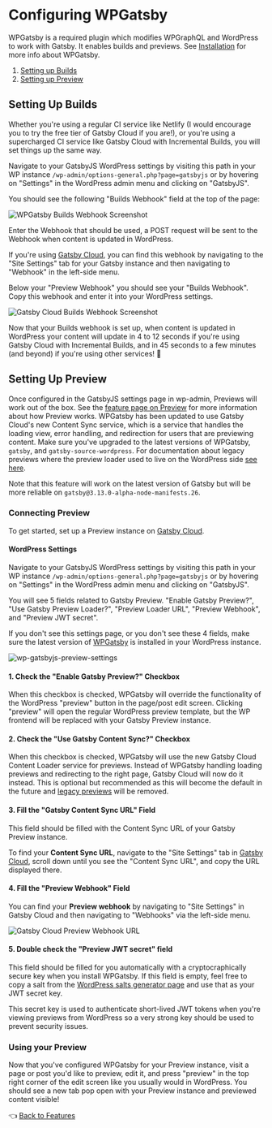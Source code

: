 # Configuring WPGatsby

WPGatsby is a required plugin which modifies WPGraphQL and WordPress to work with Gatsby. It enables builds and previews. See [Installation](../getting-started.md#required-wordpress-dependencies) for more info about WPGatsby.

1. [Setting up Builds](#setting-up-builds)
2. [Setting up Preview](#setting-up-preview)

## Setting Up Builds

Whether you're using a regular CI service like Netlify (I would encourage you to try the free tier of Gatsby Cloud if you are!), or you're using a supercharged CI service like Gatsby Cloud with Incremental Builds, you will set things up the same way.

Navigate to your GatsbyJS WordPress settings by visiting this path in your WP instance `/wp-admin/options-general.php?page=gatsbyjs` or by hovering on "Settings" in the WordPress admin menu and clicking on "GatsbyJS".

You should see the following "Builds Webhook" field at the top of the page:

![WPGatsby Builds Webhook Screenshot](../../docs/assets/wp-gatsby-builds-webhook-settings.png)

Enter the Webhook that should be used, a POST request will be sent to the Webhook when content is updated in WordPress.

If you're using [Gatsby Cloud](https://www.gatsbyjs.com/dashboard/sites), you can find this webhook by navigating to the "Site Settings" tab for your Gatsby instance and then navigating to "Webhook" in the left-side menu.

Below your "Preview Webhook" you should see your "Builds Webhook". Copy this webhook and enter it into your WordPress settings.

![Gatsby Cloud Builds Webhook Screenshot](../../docs/assets/gatsby-cloud-builds-webhook.png)

Now that your Builds webhook is set up, when content is updated in WordPress your content will update in 4 to 12 seconds if you're using Gatsby Cloud with Incremental Builds, and in 45 seconds to a few minutes (and beyond) if you're using other services! :rocket:

## Setting Up Preview

Once configured in the GatsbyJS settings page in wp-admin, Previews will work out of the box. See the [feature page on Preview](../features/preview.md) for more information about how Preview works. WPGatsby has been updated to use Gatsby Cloud's new Content Sync service, which is a service that handles the loading view, error handling, and redirection for users that are previewing content. Make sure you've upgraded to the latest versions of WPGatsby, `gatsby`, and `gatsby-source-wordpress`. For documentation about legacy previews where the preview loader used to live on the WordPress side [see here](./configuring-previews-legacy.md).

Note that this feature will work on the latest version of Gatsby but will be more reliable on `gatsby@3.13.0-alpha-node-manifests.26`.

### Connecting Preview

To get started, set up a Preview instance on [Gatsby Cloud](https://www.gatsbyjs.com/).

#### WordPress Settings

Navigate to your GatsbyJS WordPress settings by visiting this path in your WP instance `/wp-admin/options-general.php?page=gatsbyjs` or by hovering on "Settings" in the WordPress admin menu and clicking on "GatsbyJS".

You will see 5 fields related to Gatsby Preview. "Enable Gatsby Preview?", "Use Gatsby Preview Loader?", "Preview Loader URL", "Preview Webhook", and "Preview JWT secret".

If you don't see this settings page, or you don't see these 4 fields, make sure the latest version of [WPGatsby](https://github.com/gatsbyjs/wp-gatsby) is installed in your WordPress instance.

![wp-gatsbyjs-preview-settings](../../docs/assets/wp-gatsbyjs-preview-settings.png)

#### 1. Check the "Enable Gatsby Preview?" Checkbox

When this checkbox is checked, WPGatsby will override the functionality of the WordPress "preview" button in the page/post edit screen. Clicking "preview" will open the regular WordPress preview template, but the WP frontend will be replaced with your Gatsby Preview instance.

#### 2. Check the "Use Gatsby Content Sync?" Checkbox

When this checkbox is checked, WPGatsby will use the new Gatsby Cloud Content Loader service for previews. Instead of WPGatsby handling loading previews and redirecting to the right page, Gatsby Cloud will now do it instead. This is optional but recommended as this will become the default in the future and [legacy previews](./configuring-previews-legacy.md) will be removed.

#### 3. Fill the "Gatsby Content Sync URL" Field

This field should be filled with the Content Sync URL of your Gatsby Preview instance.

To find your **Content Sync URL**, navigate to the "Site Settings" tab in [Gatsby Cloud](https://www.gatsbyjs.com/dashboard/sites), scroll down until you see the "Content Sync URL", and copy the URL displayed there.

#### 4. Fill the "Preview Webhook" Field

You can find your **Preview webhook** by navigating to "Site Settings" in Gatsby Cloud and then navigating to "Webhooks" via the left-side menu.

![Gatsby Cloud Preview Webhook URL](../../docs/assets/gatsby-cloud-preview-webhook-url.png)

#### 5. Double check the "Preview JWT secret" field

This field should be filled for you automatically with a cryptocraphically secure key when you install WPGatsby. If this field is empty, feel free to copy a salt from the [WordPress salts generator page](https://api.wordpress.org/secret-key/1.1/salt) and use that as your JWT secret key.

This secret key is used to authenticate short-lived JWT tokens when you're viewing previews from WordPress so a very strong key should be used to prevent security issues.

### Using your Preview

Now that you've configured WPGatsby for your Preview instance, visit a page or post you'd like to preview, edit it, and press "preview" in the top right corner of the edit screen like you usually would in WordPress. You should see a new tab pop open with your Preview instance and previewed content visible!

:point_left: [Back to Features](./index.md)
